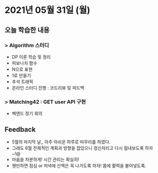 # 2021년 05월 31일 (월) 

## 오늘 학습한 내용

### > Algorithm 스터디

- DP 이론 학습 및 정리
- 피보나치 함수
- N으로 표현
- 1로 만들기
- 추석 트래픽
- 온라인 스터디 진행 : 코드리뷰 및 피드백

### > Matching42 : GET user API 구현

- 벡엔드 정기 회의

## Feedback

- 5월의 마지막 날,, 아주 아쉬운 하루로 마무리를 하였다.
- 그래도 6월 전체적인 계획과 방향을 잡았으니 정신차리고 다시 힘내보도록 하자~!@
- 마음을 차분하게! 시간 관리는 확실히! 
- 웬만하면 점심 or 저녁에 산책은 꼭 나가도록 하자! 몸에 활력을 불어넣도록.

